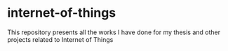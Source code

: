# internet-of-things
This repository presents all the works I have done for my thesis and other projects related to Internet of Things
